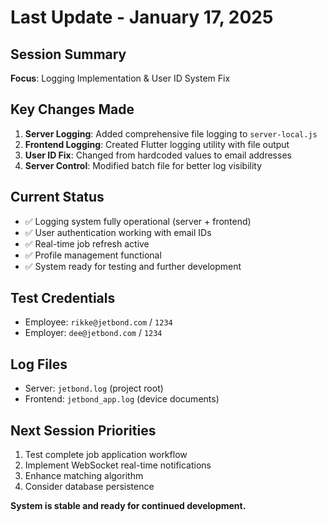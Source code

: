 # Last Update - January 17, 2025

## Session Summary
**Focus**: Logging Implementation & User ID System Fix

## Key Changes Made
1. **Server Logging**: Added comprehensive file logging to `server-local.js`
2. **Frontend Logging**: Created Flutter logging utility with file output
3. **User ID Fix**: Changed from hardcoded values to email addresses
4. **Server Control**: Modified batch file for better log visibility

## Current Status
- ✅ Logging system fully operational (server + frontend)
- ✅ User authentication working with email IDs
- ✅ Real-time job refresh active
- ✅ Profile management functional
- ✅ System ready for testing and further development

## Test Credentials
- Employee: `rikke@jetbond.com` / `1234`
- Employer: `dee@jetbond.com` / `1234`

## Log Files
- Server: `jetbond.log` (project root)
- Frontend: `jetbond_app.log` (device documents)

## Next Session Priorities
1. Test complete job application workflow
2. Implement WebSocket real-time notifications
3. Enhance matching algorithm
4. Consider database persistence

**System is stable and ready for continued development.**